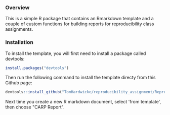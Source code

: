 ### Overview
This is a simple R package that contains an Rmarkdown template and a couple of custom functions for building reports for reproducibility class assignments.

### Installation
To install the template, you will first need to install a package called devtools:

```r
install.packages("devtools")
```

Then run the following command to install the template directy from this Github page:

```r
devtools::install_github("TomHardwicke/reproducibility_assignment/ReproReports")
```

Next time you create a new R markdown document, select 'from template', then choose "CARP Report".
